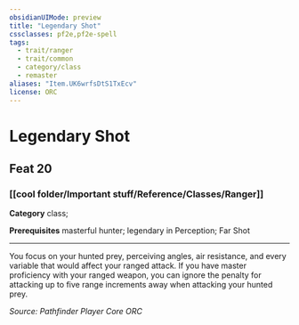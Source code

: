 ```yaml
---
obsidianUIMode: preview
title: "Legendary Shot"
cssclasses: pf2e,pf2e-spell
tags:
  - trait/ranger
  - trait/common
  - category/class
  - remaster
aliases: "Item.UK6wrfsDtS1TxEcv"
license: ORC
---
```

# Legendary Shot
## Feat 20
### [[cool folder/Important stuff/Reference/Classes/Ranger]]

**Category** class; 



**Prerequisites** masterful hunter; legendary in Perception; Far Shot
* * *
You focus on your hunted prey, perceiving angles, air resistance, and every variable that would affect your ranged attack. If you have master proficiency with your ranged weapon, you can ignore the penalty for attacking up to five range increments away when attacking your hunted prey.

*Source: Pathfinder Player Core*
*ORC*
